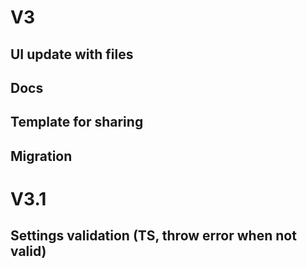 # V3

## UI update with files

## Docs

## Template for sharing

## Migration

# V3.1

## Settings validation (TS, throw error when not valid)
